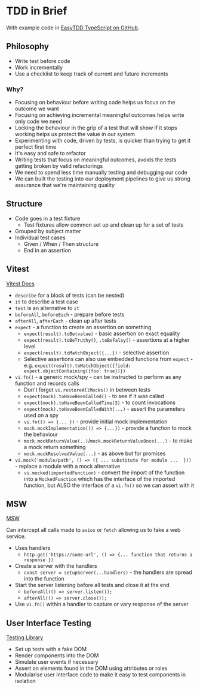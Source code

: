 # TDD in Brief

With example code in [EasyTDD TypeScript on GitHub](https://github.com/ashleyfrieze/easy-tdd-typescript).

## Philosophy

- Write test before code
- Work incrementally
- Use a checklist to keep track of current and future increments

### Why?

- Focusing on behaviour before writing code helps us focus on the outcome we want
- Focusing on achieving incremental meaningful outcomes helps write only code we need
- Locking the behaviour in the grip of a test that will show if it stops working helps us protect the value in our system
- Experimenting with code, driven by tests, is quicker than trying to get it perfect first time
- It's easy and safe to refactor
- Writing tests that focus on meaningful outcomes, avoids the tests getting broken by valid refactorings
- We need to spend less time manually testing and debugging our code
- We can built the testing into our deployment pipelines to give us strong assurance that we're maintaining quality

## Structure

- Code goes in a test fixture
  - Test fixtures allow common set up and clean up for a set of tests
- Grouped by subject matter
- Individual test cases
  - Given / When / Then structure
  - End in an assertion

## Vitest

[Vitest Docs](https://vitest.dev/guide/)

- `describe` for a block of tests (can be nested)
- `it` to describe a test case
- `test` is an alternative to `it`
- `beforeAll`, `beforeEach` - prepare before tests
- `afterAll`, `afterEach` - clean up after tests
- `expect` - a function to create an assertion on something
  - `expect(result).toBe(value)` - basic assertion on exact equality
  - `expect(result).toBeTruthy()`, `.toBeFalsy()` - assertions at a higher level
  - `expect(result).toMatchObject({...})` - selective assertion
  - Selective assertions can also use embedded functions from `expect` - e.g. `expect(result).toMatchObject({field: expect.objectContaining({foo: true})})`
- `vi.fn()` - a generic mock/spy - can be instructed to perform as any function and records calls
  - Don't forget `vi.restoreAllMocks()` in between tests
  - `expect(mock).toHaveBeenCalled()` - to see if it was called
  - `expect(mock).toHaveBeenCalledTime(3)` - to count invocations
  - `expect(mock).toHaveBeenCalledWith(...)` - assert the parameters used on a spy
  - `vi.fn(() => {... })` - provide initial mock implementation
  - `mock.mockImplementation(() => {...})` - provide a function to mock the behaviour
  - `mock.mockReturnValue(..)`/`mock.mockReturnValueOnce(...)` - to make a mock return something
  - `mock.mockResolvedValue(...)` - as above but for promises
- `vi.mock('module/path', () => ({ ... substitute for module ...  }))` - replace a module with a mock alternative
  - `vi.mocked(importedFunction)` - convert the import of the function into a `MockedFunction` which has the interface of the imported function, but ALSO the interface of a `vi.fn()` so we can assert with it

## MSW

[MSW](https://mswjs.io/)

Can intercept all calls made to `axios` or `fetch` allowing us to fake a web service.

- Uses handlers
  - `http.get('https://some-url', () => {... function that returns a response })`
- Create a server with the handlers
  - `const server = setupServer(...handlers)` - the handlers are spread into the function
- Start the server listening before all tests and close it at the end
  - `beforeAll(() => server.listen());`
  - `afterAll(() => server.close());`
- Use `vi.fn()` within a handler to capture or vary response of the server

## User Interface Testing

[Testing Library](https://testing-library.com/)

- Set up tests with a fake DOM
- Render components into the DOM
- Simulate user events if necessary
- Assert on elements found in the DOM using attributes or roles
- Modularise user interface code to make it easy to test components in isolation
